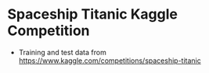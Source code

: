 # Spaceship Titanic Kaggle Competition

* Training and test data from https://www.kaggle.com/competitions/spaceship-titanic
